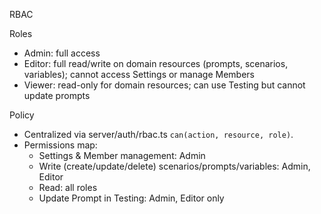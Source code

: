 RBAC

Roles

- Admin: full access
- Editor: full read/write on domain resources (prompts, scenarios, variables); cannot access Settings or manage Members
- Viewer: read-only for domain resources; can use Testing but cannot update prompts

Policy

- Centralized via server/auth/rbac.ts `can(action, resource, role)`.
- Permissions map:
  - Settings & Member management: Admin
  - Write (create/update/delete) scenarios/prompts/variables: Admin, Editor
  - Read: all roles
  - Update Prompt in Testing: Admin, Editor only
